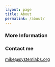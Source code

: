 ```yaml
---
layout: page
title: About
permalink: /about/
---
```




### More Information



### Contact me

[mike@systemlabs.org](mailto:mike@systemlabs.org)
